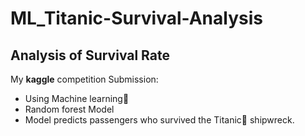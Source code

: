 # ML_Titanic-Survival-Analysis
## Analysis of Survival Rate

My **kaggle** competition Submission: 
   * Using Machine learning🤖
   * Random forest Model
   * Model predicts passengers who survived the Titanic🚢 shipwreck.
